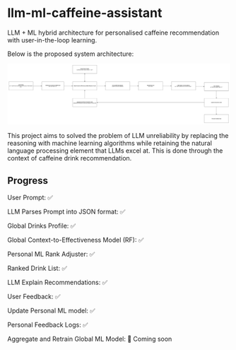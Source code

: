 
# llm-ml-caffeine-assistant

LLM + ML hybrid architecture for personalised caffeine recommendation with user-in-the-loop learning.

  

Below is the proposed system architecture:

  

![System Diagram](assets/System-Diagram.jpg)

  

This project aims to solved the problem of LLM unreliability by replacing the reasoning with machine learning algorithms while retaining the natural language processing element that LLMs excel at. This is done through the context of caffeine drink recommendation.

## Progress

User Prompt: ✅

LLM Parses Prompt into JSON format: ✅

Global Drinks Profile: ✅

Global Context-to-Effectiveness Model (RF): ✅

Personal ML Rank Adjuster: ✅

Ranked Drink List: ✅

LLM Explain Recommendations: ✅

User Feedback: ✅

Update Personal ML model: ✅

Personal Feedback Logs: ✅

Aggregate and Retrain Global ML Model: 🚧 Coming soon 

